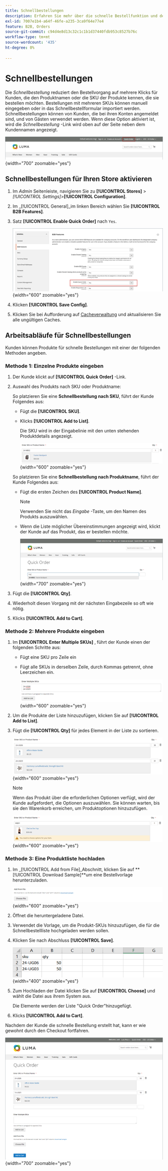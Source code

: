 ```yaml
---
title: Schnellbestellungen
description: Erfahren Sie mehr über die schnelle Bestellfunktion und deren Aktivierung für Ihre Kunden.
exl-id: 7007e1b4-a64f-46fe-a235-3ca9f64e77e4
feature: B2B, Orders
source-git-commit: c94d4e8d13c32c1c1b1d37440fdb953c8527b76c
workflow-type: tm+mt
source-wordcount: '435'
ht-degree: 0%

---
```


# Schnellbestellungen

Die _Schnellbestellung_ reduziert den Bestellvorgang auf mehrere Klicks für Kunden, die den Produktnamen oder die SKU der Produkte kennen, die sie bestellen möchten. Bestellungen mit mehreren SKUs können manuell eingegeben oder in das Schnellbestellformular importiert werden. Schnellbestellungen können von Kunden, die bei ihren Konten angemeldet sind, und von Gästen verwendet werden. Wenn diese Option aktiviert ist, wird die _Schnellbestellung_ -Link wird oben auf der Seite neben dem Kundennamen angezeigt.

![Link zur Schnellbestellung](./assets/quick-order-link.png){width="700" zoomable="yes"}

## Schnellbestellungen für Ihren Store aktivieren

1. Im _Admin_ Seitenleiste, navigieren Sie zu **[!UICONTROL Stores]** > _[!UICONTROL Settings]_>**[!UICONTROL Configuration]**.

1. Im _[!UICONTROL General]_im linken Bereich wählen Sie **[!UICONTROL B2B Features]**.

1. Satz **[!UICONTROL Enable Quick Order]** nach `Yes`.

   ![Schnellbestellung aktivieren](./assets/quick-orders-config.png){width="600" zoomable="yes"}

1. Klicken **[!UICONTROL Save Config]**.

1. Klicken Sie bei Aufforderung auf [Cacheverwaltung](../systems/cache-management.md) und aktualisieren Sie alle ungültigen Caches.

## Arbeitsabläufe für Schnellbestellungen

Kunden können Produkte für schnelle Bestellungen mit einer der folgenden Methoden angeben.

### Methode 1: Einzelne Produkte eingeben

1. Der Kunde klickt auf **[!UICONTROL Quick Order]** -Link.

1. Auswahl des Produkts nach SKU oder Produktname:

   So platzieren Sie eine **Schnellbestellung nach SKU**, führt der Kunde Folgendes aus:

   - Fügt die **[!UICONTROL SKU]**.

   - Klicks **[!UICONTROL Add to List]**.

     Die SKU wird in der Eingabelinie mit den unten stehenden Produktdetails angezeigt.

     ![Details zur Schnellbestellung](./assets/quick-order-product-detail.png){width="600" zoomable="yes"}

   So platzieren Sie eine **Schnellbestellung nach Produktname**, führt der Kunde Folgendes aus:

   - Fügt die ersten Zeichen des **[!UICONTROL Product Name]**.

     >[!NOTE]
     >
     >Verwenden Sie nicht das _Eingabe_ -Taste, um den Namen des Produkts auszuwählen.

   - Wenn die Liste möglicher Übereinstimmungen angezeigt wird, klickt der Kunde auf das Produkt, das er bestellen möchte.

     ![Klicken Sie auf Produktname auswählen](./assets/quick-order-product-name.png){width="700" zoomable="yes"}

1. Fügt die **[!UICONTROL Qty]**.

1. Wiederholt diesen Vorgang mit der nächsten Eingabezeile so oft wie nötig.

1. Klicks **[!UICONTROL Add to Cart]**.

### Methode 2: Mehrere Produkte eingeben

1. Im **[!UICONTROL Enter Multiple SKUs]** , führt der Kunde einen der folgenden Schritte aus:

   - Fügt eine SKU pro Zeile ein

   - Fügt alle SKUs in derselben Zeile, durch Kommas getrennt, ohne Leerzeichen ein.

     ![Mehrere SKUs eingeben](./assets/quick-order-skus.png){width="600" zoomable="yes"}

1. Um die Produkte der Liste hinzuzufügen, klicken Sie auf **[!UICONTROL Add to List]**.

1. Fügt die **[!UICONTROL Qty]** für jedes Element in der Liste zu sortieren.

   ![Schnellbestellungsliste](./assets/quick-order-skus-detail.png){width="600" zoomable="yes"}

   >[!NOTE]
   >
   >Wenn das Produkt über die erforderlichen Optionen verfügt, wird der Kunde aufgefordert, die Optionen auszuwählen. Sie können warten, bis sie den Warenkorb erreichen, um Produktoptionen hinzuzufügen.

   ![Optionen auswählen](./assets/quick-order-skus-product-options.png){width="600" zoomable="yes"}

### Methode 3: Eine Produktliste hochladen

1. Im _[!UICONTROL Add from File]_Abschnitt, klicken Sie auf **[!UICONTROL Download Sample]**um eine Bestellvorlage herunterzuladen.

   ![Aus Datei hinzufügen](./assets/quick-order-skus-add-from-file.png){width="600" zoomable="yes"}

1. Öffnet die heruntergeladene Datei.

1. Verwendet die Vorlage, um die Produkt-SKUs hinzuzufügen, die für die Schnellbestellliste hochgeladen werden sollen.

1. Klicken Sie nach Abschluss **[!UICONTROL Save]**.

   ![Hochzuladende SKUs](./assets/quick-order-skus-add-from-file-sample.png){width="400" zoomable="yes"}

1. Zum Hochladen der Datei klicken Sie auf **[!UICONTROL Choose]** und wählt die Datei aus ihrem System aus.

   Die Elemente werden der Liste &quot;Quick Order&quot;hinzugefügt.

1. Klicks **[!UICONTROL Add to Cart]**.

Nachdem der Kunde die schnelle Bestellung erstellt hat, kann er wie gewohnt durch den Checkout fortfahren.

![Schnellbestellung](./assets/quick-order-add-to-cart.png){width="700" zoomable="yes"}
